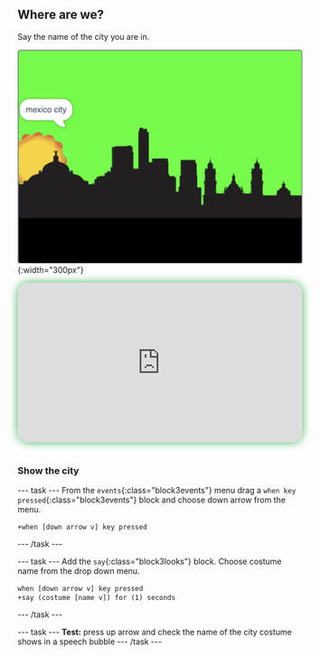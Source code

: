 ## Where are we?

<div style="display: flex; flex-wrap: wrap">
<div style="flex-basis: 200px; flex-grow: 1; margin-right: 15px;">
Say the name of the city you are in.
</div>
<div>

![ADD](images/where.png){:width="300px"}

</div>
</div>

<html>
<div style="position: relative; width: 100%; aspect-ratio: 16 / 9; border-radius: 20px; box-shadow: 0 0 15px #3fb654; overflow: hidden;">
<iframe style="position: absolute; top: 0; left: 0; right: 0; width: 100%; height: 100%; border: none;" src="https://www.youtube.com/embed/-g3lJIF2qHs?rel=0&cc_load_policy=1" allowfullscreen allow="accelerometer; autoplay; clipboard-write; encrypted-media; gyroscope; picture-in-picture; web-share">
</iframe>
</div><br>
</html>


### Show the city

--- task ---
From the `events`{:class="block3events"} menu drag a `when key pressed`{:class="block3events"} block and choose down arrow from the menu.

```blocks3
+when [down arrow v] key pressed
```
--- /task ---

--- task ---
Add the `say`{:class="block3looks"} block. Choose costume name from the drop down menu. 

```blocks3
when [down arrow v] key pressed
+say (costume [name v]) for (1) seconds
```
--- /task ---


--- task ---
**Test:** press up arrow and check the name of the city costume shows in a speech bubble
--- /task ---
